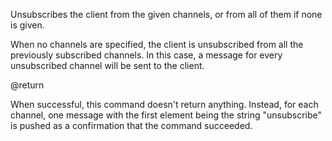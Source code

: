 Unsubscribes the client from the given channels, or from all of them if none is
given.

When no channels are specified, the client is unsubscribed from all the
previously subscribed channels.
In this case, a message for every unsubscribed channel will be sent to the
client.

@return

When successful, this command doesn't return anything.
Instead, for each channel, one message with the first element being the string "unsubscribe" is pushed as a confirmation that the command succeeded.
